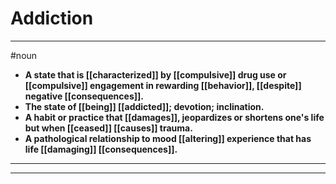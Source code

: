 # Addiction
---
#noun
- **A state that is [[characterized]] by [[compulsive]] drug use or [[compulsive]] engagement in rewarding [[behavior]], [[despite]] negative [[consequences]].**
- **The state of [[being]] [[addicted]]; devotion; inclination.**
- **A habit or practice that [[damages]], jeopardizes or shortens one's life but when [[ceased]] [[causes]] trauma.**
- **A pathological relationship to mood [[altering]] experience that has life [[damaging]] [[consequences]].**
---
---
